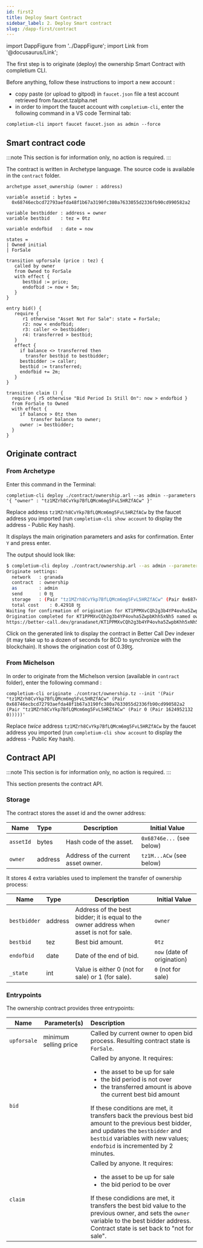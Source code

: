 ```yaml
---
id: first2
title: Deploy Smart Contract
sidebar_label: 2. Deploy Smart contract
slug: /dapp-first/contract
---
```

import DappFigure from '../DappFigure';
import Link from '@docusaurus/Link';

The first step is to originate (deploy) the ownership <Link to='/docs/dapp-tools/tezos#smart-contract'>Smart Contract</Link> with <Link to='/docs/cli'>completium CLI</Link>.

Before anything, follow these <Link to='/docs/dapp-tools/gitpod#check-admin-account'>instructions</Link> to import a new account :
* copy paste (or upload to gitpod) in `faucet.json` file a test account retrieved from <Link to='https://faucet.tzalpha.net/'>faucet.tzalpha.net</Link>
* in order to import the faucet account with `completium-cli`, enter the following command in a VS code <Link to='/docs/dapp-tools/gitpod#open-terminal'>Terminal</Link> tab:

```
completium-cli import faucet faucet.json as admin --force
```

## Smart contract code

:::note
This section is for information only, no action is required.
:::

The contract is written in <Link to='http://archetype-lang.org/'>Archetype</Link> language. The source code is available in the `contract` folder.

```archetype
archetype asset_ownership (owner : address)

variable assetid : bytes =
  0x68746ecbcd72793aefda48f1b67a3190fc380a7633055d2336fb90cd990582a2

variable bestbidder : address = owner
variable bestbid    : tez = 0tz

variable endofbid   : date = now

states =
| Owned initial
| ForSale

transition upforsale (price : tez) {
   called by owner
   from Owned to ForSale
   with effect {
      bestbid := price;
      endofbid := now + 5m;
   }
}

entry bid() {
   require {
      r1 otherwise "Asset Not For Sale": state = ForSale;
      r2: now < endofbid;
      r3: caller <> bestbidder;
      r4: transferred > bestbid;
   }
   effect {
     if balance <> transferred then
       transfer bestbid to bestbidder;
     bestbidder := caller;
     bestbid := transferred;
     endofbid += 2m;
   }
}

transition claim () {
  require { r5 otherwise "Bid Period Is Still On": now > endofbid }
  from ForSale to Owned
  with effect {
     if balance > 0tz then
         transfer balance to owner;
     owner := bestbidder;
  }
}
```

## Originate contract

### From Archetype
Enter this command in the <Link to='/docs/dapp-tools/gitpod#open-terminal'>Terminal</Link>:

```
completium-cli deploy ./contract/ownership.arl --as admin --parameters '{ "owner" : "tz1MZrh8CvYkp7BfLQMcm6mg5FvL5HRZfACw" }'
```

Replace address `tz1MZrh8CvYkp7BfLQMcm6mg5FvL5HRZfACw` by the faucet address you imported
(run `completium-cli show account` to display the address - Public Key hash).

It displays the main origination parameters and asks for confirmation. Enter `Y` and press enter.

The output should look like:
```bash
$ completium-cli deploy ./contract/ownership.arl --as admin --parameters '{ "owner" : "tz1MZrh8CvYkp7BfLQMcm6mg5FvL5HRZfACw" }' --force
Originate settings:
  network	: granada
  contract	: ownership
  as	    : admin
  send		: 0 ꜩ
  storage	: (Pair "tz1MZrh8CvYkp7BfLQMcm6mg5FvL5HRZfACw" (Pair 0x68746ecbcd72793aefda48f1b67a3190fc380a7633055d2336fb90cd990582a2 (Pair "tz1MZrh8CvYkp7BfLQMcm6mg5FvL5HRZfACw" (Pair 0 (Pair 1635064614 0)))))
  total cost	: 0.42918 ꜩ
Waiting for confirmation of origination for KT1PPMXvCQh2g3b4YP4ovha5ZwpbKhh5xNh5 ...
Origination completed for KT1PPMXvCQh2g3b4YP4ovha5ZwpbKhh5xNh5 named ownership.
https://better-call.dev/granadanet/KT1PPMXvCQh2g3b4YP4ovha5ZwpbKhh5xNh5
```

Click on the generated link to display the contract in <Link to='/docs/dapp-tools/bcd'>Better Call Dev</Link> indexer (it may take up to a dozen of seconds for BCD to synchronize with the blockchain). It shows the origination cost of 0.39ꜩ.

### From Michelson

In order to originate from the Michelson version (available in `contract` folder), enter the following command :

```
completium-cli originate ./contract/ownership.tz --init '(Pair "tz1MZrh8CvYkp7BfLQMcm6mg5FvL5HRZfACw" (Pair 0x68746ecbcd72793aefda48f1b67a3190fc380a7633055d2336fb90cd990582a2 (Pair "tz1MZrh8CvYkp7BfLQMcm6mg5FvL5HRZfACw" (Pair 0 (Pair 1624952132 0)))))'
```

Replace *twice* address `tz1MZrh8CvYkp7BfLQMcm6mg5FvL5HRZfACw` by the faucet address you imported
(run `completium-cli show account` to display the address - Public Key hash).

## Contract API

:::note
This section is for information only, no action is required.
:::

This section presents the <Link to='/docs/dapp-first/contract#copy-contract-code'>contract</Link> API.

### Storage

The contract stores the asset id and the owner address:

| Name | Type | Description | Initial Value |
| -- | :-- | -- | -- |
| `assetId` | bytes | Hash code of the asset. | `0x68746e...` (see below) |
| `owner` | address | Address of the current asset owner. | `tz1M...ACw` (see below) |

It stores 4 extra variables used to implement the transfer of ownership process:

| Name | Type | Description | Initial Value |
| -- | :-- | -- | -- |
| `bestbidder` | address | Address of the best bidder; it is equal to the owner address when asset is not for sale. | `owner` |
| `bestbid` | tez | Best bid amount. | `0tz` |
| `endofbid` | date | Date of the end of bid. | `now` (date of origination) |
| `_state` | int | Value is either 0 (not for sale) or 1 (for sale). | `0` (not for sale) |

### Entrypoints

The ownership contract provides three entrypoints:

| Name | Parameter(s) | Description |
| -- | -- | :-- |
| `upforsale` | minimum selling price | Called by current owner to open bid process. Resulting contract state is `ForSale`. |
| `bid` | | Called by anyone. It requires: <ul> <li>the asset to be up for sale</li><li>the bid period is not over</li><li>the transferred amount is above the current best bid amount</li></ul> If these conditions are met, it transfers back the previous best bid amount to the previous best bidder, and updates the `bestbidder` and `bestbid` variables with new values; `endofbid` is incremented by 2 minutes.  |
| `claim`| | Called by anyone. It requires: <ul><li>the asset to be up for sale</li><li>the bid period to be over</li></ul>If these condidions are met, it transfers the best bid value to the previous owner, and sets the `owner` variable to the best bidder address. Contract state is set back to "not for sale".|

